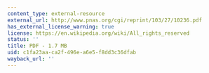 ```yaml
---
content_type: external-resource
external_url: http://www.pnas.org/cgi/reprint/103/27/10236.pdf
has_external_license_warning: true
license: https://en.wikipedia.org/wiki/All_rights_reserved
status: ''
title: PDF - 1.7 MB
uid: c1fa23aa-ca2f-496e-a6e5-f8dd3c36dfab
wayback_url: ''
---
```

